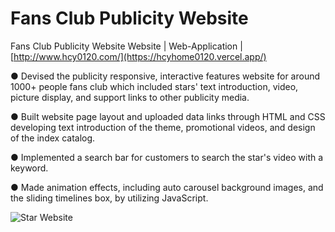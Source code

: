 # Fans Club Publicity Website
Fans Club Publicity Website Website | Web-Application | [http://www.hcy0120.com/](https://hcyhome0120.vercel.app/)

● Devised the publicity responsive, interactive features website for around 1000+ people fans club which included stars' text introduction, video, picture display, and support links to other publicity media. 

● Built website page layout and uploaded data links through HTML and CSS developing text introduction of the theme, promotional videos, and design of the index catalog. 

● Implemented a search bar for customers to search the star's video with a keyword.

● Made animation effects, including auto carousel background images, and the sliding timelines box, by utilizing JavaScript.


![Star Website](https://user-images.githubusercontent.com/60770401/236743085-b1c2679c-397d-48b9-9f46-28b669709ffa.png)
